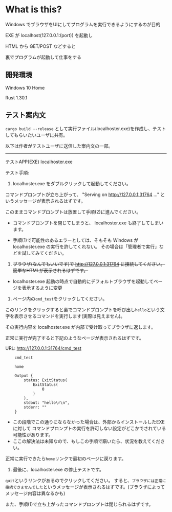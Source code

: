 # What is this? #

Windows でブラウザをUIにしてプログラムを実行できるようにするのが目的

EXE が localhost(127.0.0.1:(port)) を起動し

HTML から GET/POST などすると

裏でプログラムが起動して仕事をする



## 開発環境 ##

Windows 10 Home

Rust 1.30.1



## テスト案内文 ##

```cargo build --release```
として実行ファイル(localhoster.exe)を作成し、テストしてもらいたいユーザに共有。

以下は作者がテストユーザに送信した案内文の一部。

----

テストAPP(EXE) localhoster.exe  

テスト手順:  

1. localhoster.exe をダブルクリックして起動してください。 

コマンドプロンプトが立ち上がって、 "Serving on http://127.0.0.1:31764 ..." というメッセージが表示されるはずです。

このままコマンドプロンプトは放置して手順(2)に進んでください。  


* コマンドプロンプトを閉じてしまうと、 localhoster.exe も終了してしまいます。  

* 手順(1)で可能性のあるエラーとしては、そもそも Windows が  localhoster.exe の実行を許してくれない。 
その場合は「管理者で実行」などを試してみてください。   


1. ~~ブラウザ(なんでもいいです)で  http://127.0.0.1:31764 に接続してください。 簡単なHTMLが表示されるはずです。~~

* localhoster.exe 起動の時点で自動的にデフォルトブラウザを起動してページを表示するように変更


1. ページ内の```cmd_test```をクリックしてください。 


このリンクをクリックすると裏でコマンドプロンプトを呼び出し```hello```という文字を表示させるコマンドを実行します(実際は見えません)。 

その実行内容を localhoster.exe が内部で受け取ってブラウザに返します。 

正常に実行が完了すると下記のようなページが表示されるはずです。  

URL: http://127.0.0.1:31764/cmd_test 

```
    cmd_test  

    home  

    Output {
        status: ExitStatus(         
            ExitStatus(             
                0         
            )     
        ),     
        stdout: "hello\r\n",     
        stderr: "" 
    }   
```

* この段階でこの通りにならなかった場合は、外部からインストールしたEXEに対して コマンドプロンプトの実行を許可しない設定がどこかでされている可能性があります。 
* ここの解決法は未知なので、もしこの手順で躓いたら、状況を教えてください。  
        

正常に実行できたら```home```リンクで最初のページに戻ります。   
    

    
1. 最後に、localhoster.exe の停止テストです。 

```quit```というリンクがあるのでクリックしてください。 
すると、```ブラウザには正常に接続できませんでした```というメッセージが表示されるはずです。(ブラウザによってメッセージ内容は異なるかも) 
    
    
また、手順(1)で立ち上がったコマンドプロンプトは閉じられるはずです。    

